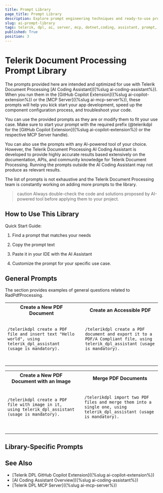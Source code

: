 ```yaml
---
title: Prompt Library
page_title: Prompt Library
description: Explore prompt engineering techniques and ready-to-use prompt templates for the AI coding assistant of Telerik Document Processing Libraries.
slug: ai-prompt-library
tags: telerik, dpl, ai, server, mcp, dotnet,coding, assistant, prompt, library
published: True
position: 3
---
```


# Telerik Document Processing Prompt Library

The prompts provided here are intended and optimized for use with Telerik Document Processing [AI Coding Assistant]({%slug ai-coding-assistant%}). When you run them in the [GitHub Copilot Extension]({%slug ai-copilot-extension%}) or the [MCP Server]({%slug ai-mcp-server%}), these prompts will help you kick start your app development, speed up the component configuration process, and troubleshoot your code.

You can use the provided prompts as they are or modify them to fit your use case. Make sure to start your prompt with the required prefix (@telerikdpl for the [GitHub Copilot Extension]({%slug ai-copilot-extension%}) or the respective MCP Server handle).

You can also use the prompts with any AI-powered tool of your choice. However, the Telerik Document Processing AI Coding Assistant is developed to provide highly accurate results based extensively on the documentation, APIs, and community knowledge for Telerik Document Processing. Running the prompts outside the AI Coding Assistant may not produce as relevant results.

The list of prompts is not exhaustive and the Telerik Document Processing team is constantly working on adding more prompts to the library.

>caution Always double-check the code and solutions proposed by AI-powered tool before applying them to your project.

## How to Use This Library

Quick Start Guide:

1. Find a prompt that matches your needs

1. Copy the prompt text

1. Paste it in your IDE with the AI Assistant

1. Customize the prompt for your specific use case. 

## General Prompts

The section provides examples of general questions related to RadPdfProcessing.

<table>
		<tr>
			<th>Create a New PDF Document</th>
			<th></th>
      <th>Create an Accessible PDF</th>
		</tr>
    <tr>  
      <td>
      <pre>
        <code>
/telerikdpl create a PDF file and insert text "Hello world", using telerik_dpl_assistant (usage is mandatory).
			  </code>
      </pre>
      </td>
      <td></td>
            <td>
      <pre>
        <code>
/telerikdpl create a PDF document and export it to a PDF/A Compliant file, using telerik_dpl_assistant (usage is mandatory).
			  </code>
      </pre>
      </td>
    </tr>   
</table>   

<table>
		<tr>
			<th>Create a New PDF Document with an Image</th>
			<th></th>
      <th>Merge PDF Documents</th>
		</tr>
    <tr>  
      <td>
      <pre>
        <code>
/telerikdpl create a PDF file with image in it, using telerik_dpl_assistant (usage is mandatory).
			  </code>
      </pre>
      </td>
      <td></td>
            <td>
      <pre>
        <code>
/telerikdpl import two PDF files and merge them into a single one, using telerik_dpl_assistant (usage is mandatory).
			  </code>
      </pre>
      </td>
    </tr>   
</table>  

## Library-Specific Prompts

## See Also

* [Telerik DPL GitHub Copilot Extension]({%slug ai-copilot-extension%})
* [AI Coding Assistant Overview]({%slug ai-coding-assistant%})
* [Telerik DPL MCP Server]({%slug ai-mcp-server%})
